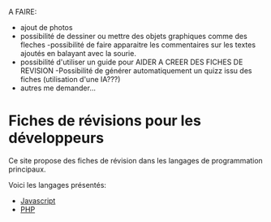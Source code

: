 A FAIRE:
- ajout de photos
- possibilité de dessiner ou mettre des objets graphiques comme des fleches
-possibilité de faire apparaitre les commentaires sur les textes ajoutés en balayant avec la sourie.
- possibilité d'utiliser un guide pour AIDER A CREER DES FICHES DE REVISION
-Possibilité de générer automatiquement un quizz issu des fiches (utilisation d'une IA???)
- autres me demander...



# Fiches de révisions pour les développeurs

Ce site propose des fiches de révision dans les langages de programmation principaux.

Voici les langages présentés:
  - [Javascript](javascript.md)
  - [PHP](php.md)
